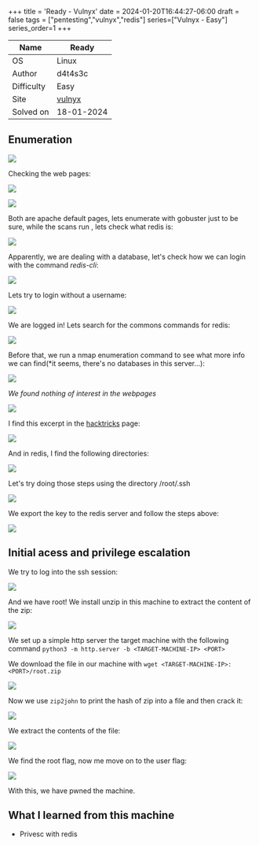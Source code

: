 +++
title = 'Ready - Vulnyx'
date = 2024-01-20T16:44:27-06:00
draft = false
tags = ["pentesting","vulnyx","redis"]
series=["Vulnyx - Easy"]
series_order=1
+++

| Name       | Ready   |
| ---------- | ------- |
| OS         | Linux   |
| Author     | d4t4s3c |
| Difficulty | Easy    |
| Site           | [vulnyx](https://vulnyx.com)|
|Solved on|18-01-2024|

## Enumeration

![](images/ready%20(1).png)

Checking the web pages:

![](images/ready%20(2).png)

![](images/ready%20(3).png)

Both are apache default pages, lets enumerate with gobuster just to be sure, while the scans run , lets check what redis is:

![](images/ready%20(4).png)

Apparently, we are dealing with a database, let's check how we can login with the command *redis-cli*:

![](images/ready%20(5).png)

Lets try to login without a username:

![](images/ready%20(6).png)

We are logged in! Lets search for the commons commands for redis:

![](images/ready%20(7).png)

Before that, we run a nmap enumeration command to see what more info we can find(*it seems, there's no databases in this server...):

![](images/ready%20(8).png)

*We found nothing of interest in the webpages*

![](images/ready%20(9).png)

I find this excerpt in the [hacktricks](https://book.hacktricks.xyz/network-services-pentesting/6379-pentesting-redis#ssh) page:

![](images/ready%20(10).png)

And in redis, I find the following directories:

![](images/ready%20(11).png)

Let's try doing those steps using the directory /root/.ssh

![](images/ready%20(12).png)

We export the key to the redis server and follow the steps above:

![](images/ready%20(13).png)

## Initial acess and privilege escalation
We try to log into the ssh session:

![](images/ready%20(14).png)

And we have root! We install unzip in this machine to extract the content of the zip:

![](images/ready%20(15).png)

We set up a simple http server the target machine with the following command `python3 -m http.server -b <TARGET-MACHINE-IP> <PORT>`

We download the file in our machine with `wget <TARGET-MACHINE-IP>:<PORT>/root.zip`

![](images/ready%20(16).png)

Now we use `zip2john` to print the hash of zip into a file and then crack it:

![](images/ready%20(17).png)

We extract the contents of the file:

![](images/ready%20(18).png)

We find the root flag, now me move on to the user flag:

![](images/ready%20(19).png)

With this, we have pwned the machine.

## What I learned from this machine
- Privesc with redis